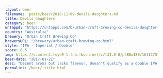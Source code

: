 ```yaml
---
layout: beer
filename: _posts/beer/2016-11-09-devils-daughters.md
title: Devils daughters
category: beer
untappd: "https://untappd.com/b/urban-craft-brewing-co-devils-daughter-double-ipa/1531203"
country: "Australia"
brewery: "Urban Craft Brewing Co"
breweryURL: "/brewery/urban-craft-brewing-co.html"
style: "IPA - Imperial / Double"
score: 6.5
img: https://scontent.fsyd9-1.fna.fbcdn.net/v/t31.0-0/p480x480/16112751_10154858221453745_269799344588990698_o.jpg?_nc_cat=104&_nc_sid=e007fa&_nc_ohc=0JtYpe-SCf0AX-GYBKv&_nc_ht=scontent.fsyd9-1.fna&_nc_tp=6&oh=639e249c2b338cc058f3a182fc05d045&oe=5F495DB3
beer-date: "2017-01-21"
desc: "Decent aroma but lacks flavour. Doesn't qualify as a double IPA but still decent. Too many cheap hops I think"
permalink: /beer/:title.html
---
```

